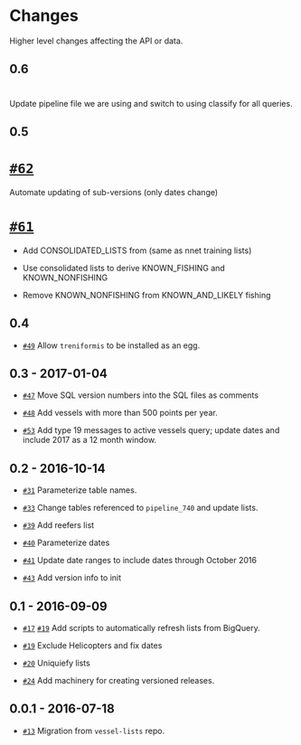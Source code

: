 Changes
=======

Higher level changes affecting the API or data.

0.6
---

# []()
  Update pipeline file we are using and switch to using classify for
  all queries.


0.5
---

# [`#62`](https://github.com/GlobalFishingWatch/treniformis/pull/62/files)
  Automate updating of sub-versions (only dates change)

# [`#61`](https://github.com/GlobalFishingWatch/treniformis/pull/61)
  
   * Add CONSOLIDATED_LISTS from (same as nnet training lists)

   * Use consolidated lists to derive KNOWN_FISHING and KNOWN_NONFISHING

   * Remove KNOWN_NONFISHING from KNOWN_AND_LIKELY fishing

0.4
---

* [`#49`](https://github.com/GlobalFishingWatch/treniformis/pull/49)
  Allow `treniformis` to be installed as an egg.


0.3 - 2017-01-04
----------------

* [`#47`](https://github.com/GlobalFishingWatch/treniformis/pull/47)
  Move SQL version numbers into the SQL files as comments

* [`#48`](https://github.com/GlobalFishingWatch/treniformis/pull/48)
  Add vessels with more than 500 points per year.

* [`#53`](https://github.com/GlobalFishingWatch/treniformis/pull/53)
  Add type 19 messages to active vessels query; update dates and include 2017
  as a 12 month window.


0.2 - 2016-10-14
----------------

* [`#31`](https://github.com/GlobalFishingWatch/treniformis/pull/31)
  Parameterize table names.

* [`#33`](https://github.com/GlobalFishingWatch/treniformis/pull/33)
  Change tables referenced to `pipeline_740` and update lists.

* [`#39`](https://github.com/GlobalFishingWatch/treniformis/pull/39)
  Add reefers list

* [`#40`](https://github.com/GlobalFishingWatch/treniformis/pull/40)
  Parameterize dates

* [`#41`](https://github.com/GlobalFishingWatch/treniformis/pull/41)
  Update date ranges to include dates through October 2016

* [`#43`](https://github.com/GlobalFishingWatch/treniformis/pull/43)
  Add version info to init
  

0.1 - 2016-09-09
----------------

* [`#17`](https://github.com/GlobalFishingWatch/treniformis/pull/17)
  [`#19`](https://github.com/GlobalFishingWatch/treniformis/pull/19)
  Add scripts to automatically refresh lists from BigQuery.
  
* [`#19`](https://github.com/GlobalFishingWatch/treniformis/pull/19)
  Exclude Helicopters and fix dates

* [`#20`](https://github.com/GlobalFishingWatch/treniformis/pull/22)
  Uniquiefy lists
  
* [`#24`](https://github.com/GlobalFishingWatch/treniformis/pull/24)
  Add machinery for creating versioned releases.


0.0.1 - 2016-07-18
----------------

* [`#13`](https://github.com/GlobalFishingWatch/treniformis/pull/13)
  Migration from `vessel-lists` repo.